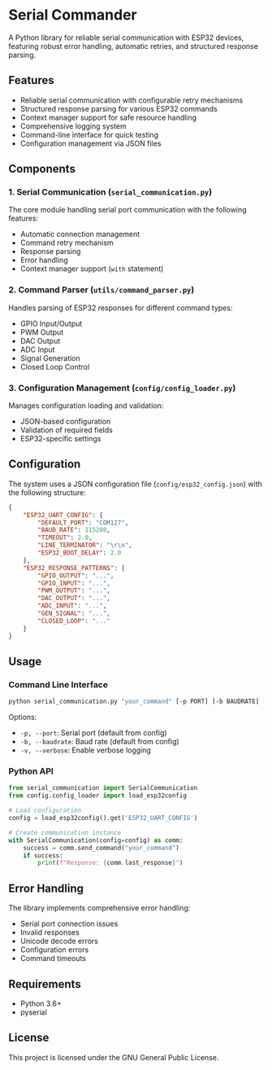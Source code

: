 # Serial Commander

A Python library for reliable serial communication with ESP32 devices, featuring robust error handling, automatic retries, and structured response parsing.

## Features

- Reliable serial communication with configurable retry mechanisms
- Structured response parsing for various ESP32 commands
- Context manager support for safe resource handling
- Comprehensive logging system
- Command-line interface for quick testing
- Configuration management via JSON files

## Components

### 1. Serial Communication (`serial_communication.py`)
The core module handling serial port communication with the following features:
- Automatic connection management
- Command retry mechanism
- Response parsing
- Error handling
- Context manager support (`with` statement)

### 2. Command Parser (`utils/command_parser.py`)
Handles parsing of ESP32 responses for different command types:
- GPIO Input/Output
- PWM Output
- DAC Output
- ADC Input
- Signal Generation
- Closed Loop Control

### 3. Configuration Management (`config/config_loader.py`)
Manages configuration loading and validation:
- JSON-based configuration
- Validation of required fields
- ESP32-specific settings

## Configuration

The system uses a JSON configuration file (`config/esp32_config.json`) with the following structure:
```json
{
    "ESP32_UART_CONFIG": {
        "DEFAULT_PORT": "COM127",
        "BAUD_RATE": 115200,
        "TIMEOUT": 2.0,
        "LINE_TERMINATOR": "\r\n",
        "ESP32_BOOT_DELAY": 2.0
    },
    "ESP32_RESPONSE_PATTERNS": {
        "GPIO_OUTPUT": "...",
        "GPIO_INPUT": "...",
        "PWM_OUTPUT": "...",
        "DAC_OUTPUT": "...",
        "ADC_INPUT": "...",
        "GEN_SIGNAL": "...",
        "CLOSED_LOOP": "..."
    }
}
```

## Usage

### Command Line Interface
```bash
python serial_communication.py "your_command" [-p PORT] [-b BAUDRATE] [-v]
```

Options:
- `-p, --port`: Serial port (default from config)
- `-b, --baudrate`: Baud rate (default from config)
- `-v, --verbose`: Enable verbose logging

### Python API
```python
from serial_communication import SerialCommunication
from config.config_loader import load_esp32config

# Load configuration
config = load_esp32config().get('ESP32_UART_CONFIG')

# Create communication instance
with SerialCommunication(config=config) as comm:
    success = comm.send_command("your_command")
    if success:
        print(f"Response: {comm.last_response}")
```

## Error Handling

The library implements comprehensive error handling:
- Serial port connection issues
- Invalid responses
- Unicode decode errors
- Configuration errors
- Command timeouts

## Requirements

- Python 3.6+
- pyserial

## License

This project is licensed under the GNU General Public License.